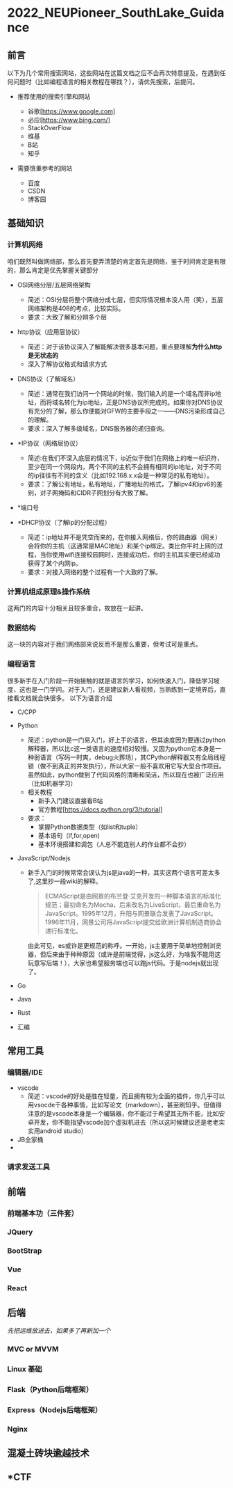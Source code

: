 # 2022_NEUPioneer_SouthLake_Guidance
## 前言
以下为几个常用搜索网站，这些网站在这篇文档之后不会再次特意提及，在遇到任何问题时（比如编程语言的相关教程在哪找？），请优先搜索，后提问。<br>
+ 推荐使用的搜索引擎和网站
  + 谷歌[https://www.google.com]
  + 必应[https://www.bing.com/]
  + StackOverFlow
  + 维基
  + B站
  + 知乎
  
+ 需要慎重参考的网站
  + 百度
  + CSDN
  + 博客园
  
## 基础知识
### 计算机网络
咱们既然叫做网络部，那么首先要弄清楚的肯定首先是网络，鉴于时间肯定是有限的，那么肯定是优先掌握关键部分
+ OSI网络分层/五层网络架构
  + 简述：OSI分层将整个网络分成七层，但实际情况根本没人用（笑），五层网络架构是408的考点，比较实际。
  + 要求：大致了解和分辨多个层
+ http协议（应用层协议）
  + 简述：对于该协议深入了解能解决很多基本问题，重点要理解<b>为什么http是无状态的</b>
  + 深入了解协议格式和请求方式
+ DNS协议（了解域名）
  + 简述：通常在我们访问一个网站的时候，我们输入的是一个域名而非ip地址，而将域名转化为ip地址，正是DNS协议所完成的。如果你对DNS协议有充分的了解，那么你便能对GFW的主要手段之一——DNS污染形成自己的理解。
  + 要求：深入了解多级域名，DNS服务器的递归查询。
+ *IP协议（网络层协议）
  + 简述:在我们不深入底层的情况下，ip近似于我们在网络上的唯一标识符，至少在同一个网段内，两个不同的主机不会拥有相同的ip地址，对于不同的ip往往有不同的含义（比如192.168.x.x会是一种常见的私有地址）。
  + 要求：了解公有地址，私有地址，广播地址的格式，了解ipv4和ipv6的差别，对子网掩码和CIDR子网划分有大致了解。
+ *端口号

+ *DHCP协议（了解ip的分配过程）
  + 简述：ip地址并不是凭空而来的，在你接入网络后，你的路由器（网关）会将你的主机（这通常是MAC地址）和某个ip绑定。类比你平时上网的过程，当你使用wifi连接校园网时，连接成功后，你的主机其实便已经成功获得了某个内网ip。
  + 要求：对接入网络的整个过程有一个大致的了解。

### 计算机组成原理&操作系统
这两门的内容十分相关且较多重合，故放在一起讲。

### 数据结构
这一块的内容对于我们网络部来说反而不是那么重要，但考试可是重点。

### 编程语言
很多新手在入门阶段一开始接触的就是语言的学习，如何快速入门，降低学习坡度，这也是一门学问。对于入门，还是建议新人看视频，当熟练到一定境界后，直接看文档就会快很多。
以下为语言介绍
+ C/CPP
+ Python
  + 简述：python是一门易入门，好上手的语言，但其速度因为要通过python解释器，所以比c这一类语言的速度相对较慢。又因为python它本身是一种弱语言（写码一时爽，debug火葬场），其CPython解释器又有全局线程锁（做不到真正的并发执行），所以大家一般不喜欢用它写大型合作项目。虽然如此，python做到了代码风格的清晰和简洁，所以现在也被广泛应用（比如机器学习）
  + 相关教程
    + 新手入门建议直接看B站
    + 官方教程[https://docs.python.org/3/tutorial]
  + 要求：
    + 掌握Python数据类型（如list和tuple）
    + 基本语句（if,for,open)
    + 基本环境搭建和调包（人总不能连别人的作业都不会抄）
+ JavaScript/Nodejs
  + 新手入门的时候常常会误认为js是java的一种，其实这两个语言可差太多了,这里抄一段wiki的解释。<blockquote>ECMAScript是由网景的布兰登·艾克开发的一种脚本语言的标准化规范；最初命名为Mocha，后来改名为LiveScript，最后重命名为JavaScript。1995年12月，升阳与网景联合发表了JavaScript。1996年11月，网景公司将JavaScript提交给欧洲计算机制造商协会进行标准化。</blockquote>由此可见，es或许是更规范的称呼。一开始，js主要用于简单地控制浏览器，但后来由于种种原因（或许是前端觉得，js这么好，为啥我不能用这玩意写后端！），大家也希望服务端也可以跑js代码。于是nodejs就出现了。

+ Go
+ Java
+ Rust<br>

+ 汇编


## 常用工具
### 编辑器/IDE
+ vscode 
  + 简述：vscode的好处是胜在轻量，而且拥有较为全面的插件，你几乎可以用vsocde干各种事情，比如写论文（markdown），甚至刷知乎。但值得注意的是vscode本身是一个编辑器，你不能过于希望其无所不能，比如安卓开发，你不能指望vscode加个虚拟机进去（所以这时候建议还是老老实实用android studio）
+ JB全家桶
+ 
### 请求发送工具

## 前端
### 前端基本功（三件套）
### JQuery
### BootStrap
### Vue
### React

## 后端 
_先把运维放进去，如果多了再新加一个_
### MVC or MVVM
### Linux 基础
### Flask（Python后端框架）
### Express（Nodejs后端框架）
### Nginx

## 混凝土砖块逾越技术
## *CTF

